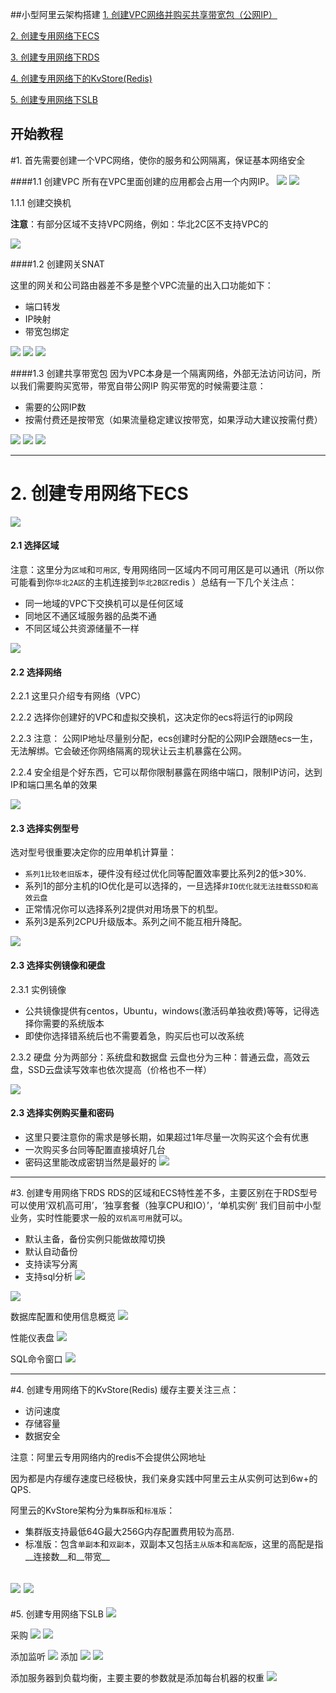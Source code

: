 ##小型阿里云架构搭建
[1. 创建VPC网络并购买共享带宽包（公网IP）](#1)

[2. 创建专用网络下ECS](#2)

[3. 创建专用网络下RDS](#3)

[4. 创建专用网络下的KvStore(Redis)](#4)

[5. 创建专用网络下SLB](#5)

开始教程
 ---

#1. 首先需要创建一个VPC网络，使你的服务和公网隔离，保证基本网络安全

####1.1 创建VPC
所有在VPC里面创建的应用都会占用一个内网IP。
![](./img/aliyun_create_vpc.jpg)
![](./img/aliyun_create_vpc2.jpg)

1.1.1 创建交换机

__注意__：有部分区域不支持VPC网络，例如：华北2C区不支持VPC的

![](./img/aliyun_create_vpc3.jpg)

####1.2 创建网关SNAT

这里的网关和公司路由器差不多是整个VPC流量的出入口功能如下：
- 端口转发
- IP映射
- 带宽包绑定

![](./img/nat_gw_create1.jpg)
![](./img/nat_gw_create2.jpg)
![](./img/nat_gw_create3.jpg)

####1.3 创建共享带宽包
因为VPC本身是一个隔离网络，外部无法访问访问，所以我们需要购买宽带，带宽自带公网IP
购买带宽的时候需要注意：
- 需要的公网IP数
- 按需付费还是按带宽（如果流量稳定建议按带宽，如果浮动大建议按需付费）

![](./img/nat_show.jpg)
![](./img/nat_set1.jpg)
![](./img/nat_set2.jpg)


---

# 2. 创建专用网络下ECS
![](./img/ecs_create1.jpg)

#### 2.1 选择区域
注意：这里分为`区域`和`可用区`, 专用网络同一区域内不同可用区是可以通讯（所以你可能看到你`华北2A区`的主机连接到`华北2B区`redis
）总结有一下几个关注点：

- 同一地域的VPC下交换机可以是任何区域
- 同地区不通区域服务器的品类不通
- 不同区域公共资源储量不一样

![](./img/ecs_create21.jpg)

#### 2.2 选择网络

2.2.1 这里只介绍专有网络（VPC）

2.2.2 选择你创建好的VPC和虚拟交换机，这决定你的ecs将运行的ip网段

2.2.3 注意： 公网IP地址尽量别分配，ecs创建时分配的公网IP会跟随ecs一生，无法解绑。它会破还你网络隔离的现状让云主机暴露在公网。

2.2.4 安全组是个好东西，它可以帮你限制暴露在网络中端口，限制IP访问，达到IP和端口黑名单的效果

![](./img/ecs_create_net.jpg)

#### 2.3 选择实例型号
选对型号很重要决定你的应用单机计算量：
- `系列1比较老旧版本`，硬件没有经过优化同等配置效率要比系列2的低>30%.
- 系列1的部分主机的IO优化是可以选择的，一旦选择`非IO优化就无法挂载SSD和高效云盘`
- 正常情况你可以选择系列2提供对用场景下的机型。
- 系列3是系列2CPU升级版本。系列之间不能互相升降配。

![](./img/ecs_create_type.jpg)

#### 2.3 选择实例镜像和硬盘
2.3.1 实例镜像
- 公共镜像提供有centos，Ubuntu，windows(激活码单独收费)等等，记得选择你需要的系统版本
- 即使你选择错系统后也不需要着急，购买后也可以改系统

2.3.2 硬盘
分为两部分：系统盘和数据盘
云盘也分为三种：普通云盘，高效云盘，SSD云盘读写效率也依次提高（价格也不一样）

![](./img/ecs_create_img_disk.jpg)

#### 2.3 选择实例购买量和密码
- 这里只要注意你的需求是够长期，如果超过1年尽量一次购买这个会有优惠
- 一次购买多台同等配置直接填好几台
- 密码这里能改成密钥当然是最好的
![](./img/ecs_create_perid_passwd.jpg)


---

#3. 创建专用网络下RDS
RDS的区域和ECS特性差不多，主要区别在于RDS型号可以使用‘双机高可用’，‘独享套餐（独享CPU和IO）’，‘单机实例’
我们目前中小型业务，实时性能要求一般的`双机高可用`就可以。
- 默认主备，备份实例只能做故障切换
- 默认自动备份
- 支持读写分离
- 支持sql分析
![](./img/rds_create1.jpg)

![](./img/rds_create.jpg)

数据库配置和使用信息概览
![](./img/rds_info.png)

性能仪表盘
![](./img/rds_sqladmin.jpg)

SQL命令窗口
![](./img/rds_sqlcmd.jpg)

---

#4. 创建专用网络下的KvStore(Redis)
缓存主要关注三点：
- 访问速度
- 存储容量
- 数据安全

注意：阿里云专用网络内的redis不会提供公网地址

因为都是内存缓存速度已经极快，我们亲身实践中阿里云主从实例可达到6w+的QPS.

阿里云的KvStore架构分为`集群版`和`标准版`：

-    集群版支持最低64G最大256G内存配置费用较为高昂.
-    标准版：包含`单副本`和`双副本`，双副本又包括`主从版本`和`高配版`，这里的高配是指__连接数__和__带宽__

![](./img/redis_create.jpg)
![](./img/redis_buy.jpg)
---

#5. 创建专用网络下SLB
![](./img/slb_create.jpg)

采购
![](./img/slb_buy.jpg)
![](./img/slb.jpg)

添加监听
![](./img/slb_listen.jpg)
添加
![](./img/slb_heath.jpg)
![](./img/slb_listen_succ.jpg)

添加服务器到负载均衡，主要主要的参数就是添加每台机器的权重
![](./img/slb_add_machine.jpg)
